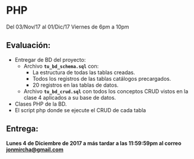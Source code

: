 # PHP

Del 03/Nov/17 al 01/Dic/17
Viernes de 6pm a 10pm

## Evaluación:

* Entregar de BD del proyecto:
  * Archivo **`tu_bd_schema.sql`** con:
    * La estructura de todas las tablas creadas.
    * Todos los registros de las tablas catálogos precargados.
    * 20 registros en las tablas de datos.
  * Archivo **`tu_bd_crud.sql`** con todos los conceptos CRUD vistos en la clase 4 aplicados a su base de datos.
* Clases PHP de la BD.
* El script php donde se ejecute el CRUD de cada tabla

## Entrega:
  **Lunes 4 de Diciembre de 2017 a más tardar a las 11:59:59pm al correo jonmircha@gmail.com**

